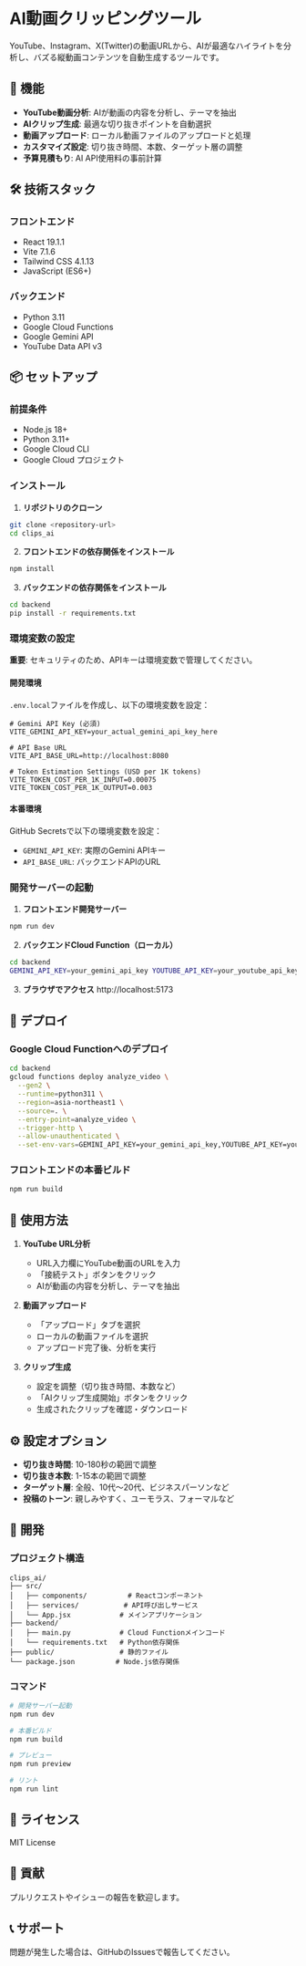 # AI動画クリッピングツール

YouTube、Instagram、X(Twitter)の動画URLから、AIが最適なハイライトを分析し、バズる縦動画コンテンツを自動生成するツールです。

## 🚀 機能

- **YouTube動画分析**: AIが動画の内容を分析し、テーマを抽出
- **AIクリップ生成**: 最適な切り抜きポイントを自動選択
- **動画アップロード**: ローカル動画ファイルのアップロードと処理
- **カスタマイズ設定**: 切り抜き時間、本数、ターゲット層の調整
- **予算見積もり**: AI API使用料の事前計算

## 🛠️ 技術スタック

### フロントエンド
- React 19.1.1
- Vite 7.1.6
- Tailwind CSS 4.1.13
- JavaScript (ES6+)

### バックエンド
- Python 3.11
- Google Cloud Functions
- Google Gemini API
- YouTube Data API v3

## 📦 セットアップ

### 前提条件
- Node.js 18+
- Python 3.11+
- Google Cloud CLI
- Google Cloud プロジェクト

### インストール

1. **リポジトリのクローン**
```bash
git clone <repository-url>
cd clips_ai
```

2. **フロントエンドの依存関係をインストール**
```bash
npm install
```

3. **バックエンドの依存関係をインストール**
```bash
cd backend
pip install -r requirements.txt
```

### 環境変数の設定

**重要**: セキュリティのため、APIキーは環境変数で管理してください。

#### 開発環境

`.env.local`ファイルを作成し、以下の環境変数を設定：

```env
# Gemini API Key (必須)
VITE_GEMINI_API_KEY=your_actual_gemini_api_key_here

# API Base URL
VITE_API_BASE_URL=http://localhost:8080

# Token Estimation Settings (USD per 1K tokens)
VITE_TOKEN_COST_PER_1K_INPUT=0.00075
VITE_TOKEN_COST_PER_1K_OUTPUT=0.003
```

#### 本番環境

GitHub Secretsで以下の環境変数を設定：
- `GEMINI_API_KEY`: 実際のGemini APIキー
- `API_BASE_URL`: バックエンドAPIのURL

### 開発サーバーの起動

1. **フロントエンド開発サーバー**
```bash
npm run dev
```

2. **バックエンドCloud Function（ローカル）**
```bash
cd backend
GEMINI_API_KEY=your_gemini_api_key YOUTUBE_API_KEY=your_youtube_api_key functions-framework --target=analyze_video --port=8080
```

3. **ブラウザでアクセス**
http://localhost:5173

## 🚀 デプロイ

### Google Cloud Functionへのデプロイ

```bash
cd backend
gcloud functions deploy analyze_video \
  --gen2 \
  --runtime=python311 \
  --region=asia-northeast1 \
  --source=. \
  --entry-point=analyze_video \
  --trigger-http \
  --allow-unauthenticated \
  --set-env-vars=GEMINI_API_KEY=your_gemini_api_key,YOUTUBE_API_KEY=your_youtube_api_key
```

### フロントエンドの本番ビルド

```bash
npm run build
```

## 📱 使用方法

1. **YouTube URL分析**
   - URL入力欄にYouTube動画のURLを入力
   - 「接続テスト」ボタンをクリック
   - AIが動画の内容を分析し、テーマを抽出

2. **動画アップロード**
   - 「アップロード」タブを選択
   - ローカルの動画ファイルを選択
   - アップロード完了後、分析を実行

3. **クリップ生成**
   - 設定を調整（切り抜き時間、本数など）
   - 「AIクリップ生成開始」ボタンをクリック
   - 生成されたクリップを確認・ダウンロード

## ⚙️ 設定オプション

- **切り抜き時間**: 10-180秒の範囲で調整
- **切り抜き本数**: 1-15本の範囲で調整
- **ターゲット層**: 全般、10代〜20代、ビジネスパーソンなど
- **投稿のトーン**: 親しみやすく、ユーモラス、フォーマルなど

## 🔧 開発

### プロジェクト構造

```
clips_ai/
├── src/
│   ├── components/          # Reactコンポーネント
│   ├── services/           # API呼び出しサービス
│   └── App.jsx            # メインアプリケーション
├── backend/
│   ├── main.py            # Cloud Functionメインコード
│   └── requirements.txt   # Python依存関係
├── public/                # 静的ファイル
└── package.json          # Node.js依存関係
```

### コマンド

```bash
# 開発サーバー起動
npm run dev

# 本番ビルド
npm run build

# プレビュー
npm run preview

# リント
npm run lint
```

## 📄 ライセンス

MIT License

## 🤝 貢献

プルリクエストやイシューの報告を歓迎します。

## 📞 サポート

問題が発生した場合は、GitHubのIssuesで報告してください。